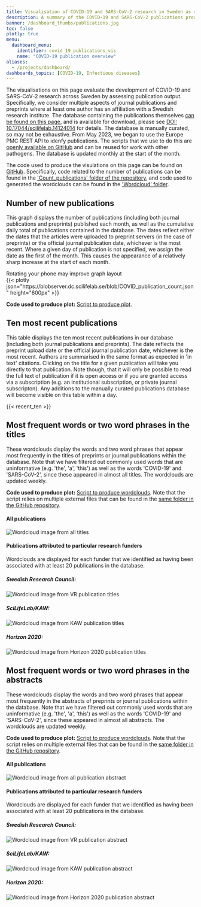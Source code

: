 ```yaml
---
title: Visualisation of COVID-19 and SARS-CoV-2 research in Sweden as reflected in publications
description: A summary of the COVID-19 and SARS-CoV-2 publications produced involving at least one contributor from a Swedish university or research institute. Shows publications over time and key words/phrases within them.
banner: /dashboard_thumbs/publications.jpg
toc: false
plotly: true
menu:
  dashboard_menu:
    identifier: covid_19_publications_vis
    name: "COVID-19 publication overview"
aliases:
  - /projects/dashboard/
dashboards_topics: [COVID-19, Infectious diseases]
---
```


The visualisations on this page evaluate the development of COVID-19 and SARS-CoV-2 research across Sweden by assessing publication output. Specifically, we consider multiple aspects of journal publications and preprints where at least one author has an affiliation with a Swedish research institute. The database containing the publications themselves [can be found on this page](/publications/), and is available for download, please see [DOI: 10.17044/scilifelab.14124014](https://doi.org/10.17044/scilifelab.14124014) for details. The database is manually curated, so may not be exhaustive. From May 2023, we began to use the Europe PMC REST API to idenfy publications. The scripts that we use to do this are [openly available on GitHub](https://github.com/ScilifelabDataCentre/pathogens-portal-scripts/tree/main/All_publications) and can be reused for work with other pathogens. The database is updated monthly at the start of the month.

The code used to produce the visulations on this page can be found on [GitHub](https://github.com/ScilifelabDataCentre/pathogens-portal-visualisations). Specifically, code related to the number of publications can be found in the ['Count_publications' folder of the repository](https://github.com/ScilifelabDataCentre/pathogens-portal-visualisations/tree/main/Count_publications), and code used to generated the wordclouds can be found in the ['Wordcloud' folder](https://github.com/ScilifelabDataCentre/pathogens-portal-visualisations/tree/main/Wordcloud).

## Number of new publications

This graph displays the number of publications (including both journal publications and preprints) published each month, as well as the cumulative daily total of publications contained in the database. The dates reflect either the dates that the articles were uploaded to preprint servers (in the case of preprints) or the official journal publication date, whichever is the most recent. Where a given day of publication is not specified, we assign the date as the first of the month. This causes the appearance of a relatively sharp increase at the start of each month.

<div class="d-md-none alert alert-info">
  Rotating your phone may improve graph layout
</div>

<div class="plot_wrapper mb-3">
  <div class="table-responsive">{{< plotly json="https://blobserver.dc.scilifelab.se/blob/COVID_publication_count.json" height="600px" >}}</div>
</div>

<!-- <div class="table-responsive">
{{< publications_per_month >}}
</div> -->

**Code used to produce plot:** [Script to produce plot](https://github.com/ScilifelabDataCentre/pathogens-portal-visualisations/blob/main/Count_publications/count_publications.py).

## Ten most recent publications

This table displays the ten most recent publications in our database (including both journal publications and preprints). The date reflects the preprint upload date or the official journal publication date, whichever is the most recent. Authors are summarised in the same format as expected in 'in text' citations. Clicking on the title for a given publication will take you directly to that publication. Note though, that it will only be possible to read the full text of publication if it is open access or if you are granted access via a subscription (e.g. an institutional subscription, or private journal subscripton). Any additions to the manually curated publications database will become visible on this table within a day.

<div class="table-responsive">
{{< recent_ten >}}
</div>

## Most frequent words or two word phrases in the titles

These wordclouds display the words and two word phrases that appear most frequently in the titles of preprints or journal publications within the database. Note that we have filtered out commonly used words that are uninformative (e.g. 'the', 'a', 'this') as well as the words 'COVID-19' and 'SARS-CoV-2', since these appeared in almost all titles. The wordclouds are updated weekly.

**Code used to produce plot:** [Script to produce wordclouds](https://github.com/ScilifelabDataCentre/pathogens-portal-visualisations/blob/main/Wordcloud/livewordcloud.py). Note that the script relies on multiple external files that can be found in the [same folder in the GitHub repository](https://github.com/ScilifelabDataCentre/pathogens-portal-visualisations/tree/main/Wordcloud).

#### All publications

<div class="row my-4">
  <div class="col-md-8">
    <img alt="Wordcloud image from all titles" src="https://blobserver.dc.scilifelab.se/blob/covid-portal-titles_all.png">
  </div>
</div>

#### Publications attributed to particular research funders

Wordclouds are displayed for each funder that we identified as having been associated with at least 20 publications in the database.

<div class="container">
  <div class="row mt-2">
    <div class="col-md mr-4">
      <div class="row">
        <h5>Swedish Research Council:</h5>
      </div>
      <div class="row">
        <img alt="Wordcloud image from VR publication titles" src="https://blobserver.dc.scilifelab.se/blob/covid-portal-titles_vr.png">
      </div>
    </div>
    <div class="col-md mr-4">
      <div class="row">
        <h5>SciLifeLab/KAW:</h5>
      </div>
      <div class="row">
        <img alt="Wordcloud image from KAW publication titles" src="https://blobserver.dc.scilifelab.se/blob/covid-portal-titles_kaw.png">
      </div>
    </div>
    <div class="col-md">
      <div class="row">
        <h5>Horizon 2020:</h5>
      </div>
      <div class="row">
        <img alt="Wordcloud image from Horizon 2020 publication titles" src="https://blobserver.dc.scilifelab.se/blob/covid-portal-titles_h2020.png">
      </div>
    </div>
  </div>
</div>

## Most frequent words or two word phrases in the abstracts

These wordclouds display the words and two word phrases that appear most frequently in the abstracts of preprints or journal publications within the database. Note that we have filtered out commonly used words that are uninformative (e.g. 'the', 'a', 'this') as well as the words 'COVID-19' and 'SARS-CoV-2', since these appeared in almost all abstracts. The wordclouds are updated weekly.

**Code used to produce plot:** [Script to produce wordclouds](https://github.com/ScilifelabDataCentre/pathogens-portal-visualisations/blob/main/Wordcloud/livewordcloud.py). Note that the script relies on multiple external files that can be found in the [same folder in the GitHub repository](https://github.com/ScilifelabDataCentre/pathogens-portal-visualisations/tree/main/Wordcloud).

#### All publications

<div class="row my-4">
  <div class="col-md-8">
    <img alt="Wordcloud image from all publication abstract" src="https://blobserver.dc.scilifelab.se/blob/covid-portal-abstracts_all.png">
  </div>
</div>

#### Publications attributed to particular research funders

Wordclouds are displayed for each funder that we identified as having been associated with at least 20 publications in the database.

<div class="container">
  <div class="row mt-2">
    <div class="col-md mr-4">
      <div class="row">
        <h5>Swedish Research Council:</h5>
      </div>
      <div class="row">
        <img alt="Wordcloud image from VR publication abstract" src="https://blobserver.dc.scilifelab.se/blob/covid-portal-abstracts_vr.png">
      </div>
    </div>
    <div class="col-md mr-4">
      <div class="row">
        <h5>SciLifeLab/KAW:</h5>
      </div>
      <div class="row">
        <img alt="Wordcloud image from KAW publication abstract" src="https://blobserver.dc.scilifelab.se/blob/covid-portal-abstracts_kaw.png">
      </div>
    </div>
    <div class="col-md">
      <div class="row">
        <h5>Horizon 2020:</h5>
      </div>
      <div class="row">
        <img alt="Wordcloud image from Horizon 2020 publication abstract" src="https://blobserver.dc.scilifelab.se/blob/covid-portal-abstracts_h2020.png">
      </div>
    </div>
  </div>
</div>
